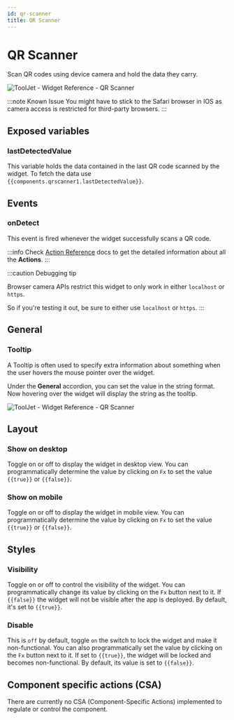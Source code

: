 ```yaml
---
id: qr-scanner
title: QR Scanner
---
```

# QR Scanner
Scan QR codes using device camera and hold the data they carry.

<div style={{textAlign: 'center'}}>

<img className="screenshot-full" src="/img/widgets/qr-scanner/qr-scanner.jpeg" alt="ToolJet - Widget Reference - QR Scanner" />

</div>

:::note Known Issue
You might have to stick to the Safari browser in IOS as camera access is restricted for third-party browsers.
:::

## Exposed variables
### lastDetectedValue

This variable holds the data contained in the last QR code scanned by the widget. To fetch the data use `{{components.qrscanner1.lastDetectedValue}}`.

## Events
### onDetect

This event is fired whenever the widget successfully scans a QR code.

:::info
Check [Action Reference](/docs/category/actions-reference) docs to get the detailed information about all the **Actions**.
:::

:::caution Debugging tip

Browser camera APIs restrict this widget to only work in either `localhost` or `https`.

So if you're testing it out, be sure to either use `localhost` or `https`.
:::

## General
### Tooltip

A Tooltip is often used to specify extra information about something when the user hovers the 
mouse pointer over the widget.

Under the <b>General</b> accordion, you can set the value in the string format. 
Now hovering over the widget will display the string as the tooltip.

<div style={{textAlign: 'center'}}>

<img className="screenshot-full" src="/img/tooltip.png" alt="ToolJet - Widget Reference - QR Scanner" />

</div>

## Layout

### Show on desktop

Toggle on or off to display the widget in desktop view. You can programmatically determine the value by clicking on `Fx` to set the value `{{true}}` or `{{false}}`.
### Show on mobile

Toggle on or off to display the widget in mobile view. You can programmatically determine the value by clicking on `Fx` to set the value `{{true}}` or `{{false}}`.

## Styles

### Visibility

Toggle on or off to control the visibility of the widget. You can programmatically change its value by clicking on the `Fx` button next to it. If `{{false}}` the widget will not be visible after the app is deployed. By default, it's set to `{{true}}`.

### Disable

This is `off` by default, toggle `on` the switch to lock the widget and make it non-functional. You can also programmatically set the value by clicking on the `Fx` button next to it. If set to `{{true}}`, the widget will be locked and becomes non-functional. By default, its value is set to `{{false}}`.


## Component specific actions (CSA)

There are currently no CSA (Component-Specific Actions) implemented to regulate or control the component.
